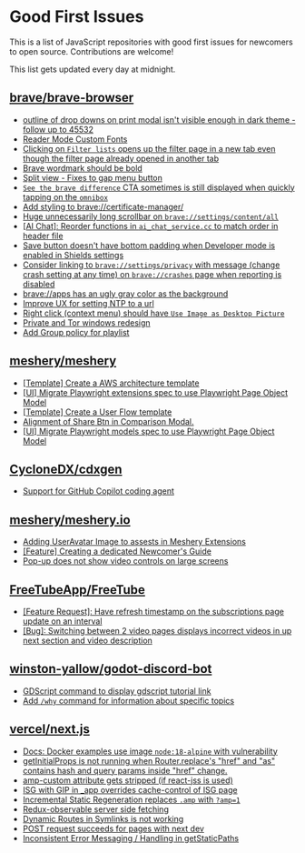 # Good First Issues

This is a list of JavaScript repositories with good first issues for newcomers to open source. Contributions are welcome!

This list gets updated every day at midnight.

## [brave/brave-browser](https://github.com/brave/brave-browser)

- [outline of drop downs on print modal isn't visible enough in dark theme - follow up to 45532](https://github.com/brave/brave-browser/issues/45815)
- [Reader Mode Custom Fonts](https://github.com/brave/brave-browser/issues/47598)
- [Clicking on `Filter lists` opens up the filter page in a new tab even though the filter page already opened in another tab](https://github.com/brave/brave-browser/issues/24120)
- [Brave wordmark should be bold](https://github.com/brave/brave-browser/issues/41637)
- [Split view - Fixes to gap menu button](https://github.com/brave/brave-browser/issues/47451)
- [`See the brave difference` CTA sometimes is still displayed when quickly tapping on the `omnibox`](https://github.com/brave/brave-browser/issues/48002)
- [Add styling to brave://certificate-manager/](https://github.com/brave/brave-browser/issues/42705)
- [Huge unnecessarily long scrollbar on `brave://settings/content/all`](https://github.com/brave/brave-browser/issues/44696)
- [[AI Chat]: Reorder functions in `ai_chat_service.cc` to match order in header file](https://github.com/brave/brave-browser/issues/43294)
- [Save button doesn't have bottom padding when Developer mode is enabled in Shields settings](https://github.com/brave/brave-browser/issues/47782)
- [Consider linking to `brave://settings/privacy` with message (change crash setting at any time) on `brave://crashes` page when reporting is disabled](https://github.com/brave/brave-browser/issues/27491)
- [brave://apps has an ugly gray color as the background](https://github.com/brave/brave-browser/issues/25736)
- [Improve UX for setting NTP to a url](https://github.com/brave/brave-browser/issues/43302)
- [Right click (context menu) should have `Use Image as Desktop Picture`](https://github.com/brave/brave-browser/issues/7922)
- [Private and Tor windows redesign](https://github.com/brave/brave-browser/issues/37595)
- [Add Group policy for playlist](https://github.com/brave/brave-browser/issues/41428)

## [meshery/meshery](https://github.com/meshery/meshery)

- [[Template] Create a AWS architecture template](https://github.com/meshery/meshery/issues/12500)
- [[UI] Migrate Playwright extensions spec to use Playwright Page Object Model](https://github.com/meshery/meshery/issues/15373)
- [[Template] Create a User Flow template](https://github.com/meshery/meshery/issues/12456)
- [Alignment of Share Btn in Comparison Modal.](https://github.com/meshery/meshery/issues/15173)
- [[UI] Migrate Playwright models spec to use Playwright Page Object Model](https://github.com/meshery/meshery/issues/15372)

## [CycloneDX/cdxgen](https://github.com/CycloneDX/cdxgen)

- [Support for GitHub Copilot coding agent](https://github.com/CycloneDX/cdxgen/issues/2172)

## [meshery/meshery.io](https://github.com/meshery/meshery.io)

- [Adding UserAvatar Image to assests in Meshery Extensions](https://github.com/meshery/meshery.io/issues/2327)
- [[Feature] Creating a dedicated Newcomer's Guide](https://github.com/meshery/meshery.io/issues/2178)
- [Pop-up does not show video controls on large screens](https://github.com/meshery/meshery.io/issues/1776)

## [FreeTubeApp/FreeTube](https://github.com/FreeTubeApp/FreeTube)

- [[Feature Request]: Have refresh timestamp on the subscriptions page update on an interval](https://github.com/FreeTubeApp/FreeTube/issues/5140)
- [[Bug]: Switching between 2 video pages displays incorrect videos in up next section and video description](https://github.com/FreeTubeApp/FreeTube/issues/2261)

## [winston-yallow/godot-discord-bot](https://github.com/winston-yallow/godot-discord-bot)

- [GDScript command to display gdscript tutorial link](https://github.com/winston-yallow/godot-discord-bot/issues/15)
- [Add `/why` command for information about specific topics](https://github.com/winston-yallow/godot-discord-bot/issues/2)

## [vercel/next.js](https://github.com/vercel/next.js)

- [Docs: Docker examples use image `node:18-alpine` with vulnerability](https://github.com/vercel/next.js/issues/78465)
- [getInitialProps is not running when Router.replace's "href" and "as" contains hash and query params inside "href" change.](https://github.com/vercel/next.js/issues/10900)
- [amp-custom attribute gets stripped (if react-jss is used)](https://github.com/vercel/next.js/issues/12243)
- [ISG with GIP in _app overrides cache-control of ISG page](https://github.com/vercel/next.js/issues/14244)
- [Incremental Static Regeneration replaces `.amp` with `?amp=1`](https://github.com/vercel/next.js/issues/14251)
- [Redux-observable server side fetching](https://github.com/vercel/next.js/issues/15971)
- [Dynamic Routes in Symlinks is not working](https://github.com/vercel/next.js/issues/16660)
- [POST request succeeds for pages with next dev](https://github.com/vercel/next.js/issues/38863)
- [Inconsistent Error Messaging / Handling in getStaticPaths](https://github.com/vercel/next.js/issues/41281)

